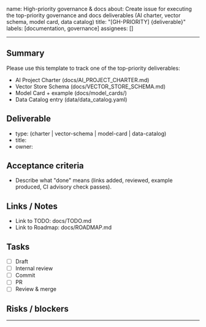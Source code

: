 name: High-priority governance & docs
about: Create issue for executing the top-priority governance and docs deliverables (AI charter, vector schema, model card, data catalog)
title: "[GH-PRIORITY] {deliverable}"
labels: [documentation, governance]
assignees: []

---

## Summary

Please use this template to track one of the top-priority deliverables:
- AI Project Charter (docs/AI_PROJECT_CHARTER.md)
- Vector Store Schema (docs/VECTOR_STORE_SCHEMA.md)
- Model Card + example (docs/model_cards/)
- Data Catalog entry (data/data_catalog.yaml)

## Deliverable
- type: (charter | vector-schema | model-card | data-catalog)
- title:
- owner:

## Acceptance criteria
- Describe what "done" means (links added, reviewed, example produced, CI advisory check passes).

## Links / Notes
- Link to TODO: docs/TODO.md
- Link to Roadmap: docs/ROADMAP.md

## Tasks
- [ ] Draft
- [ ] Internal review
- [ ] Commit
- [ ] PR
- [ ] Review & merge

## Risks / blockers


---
